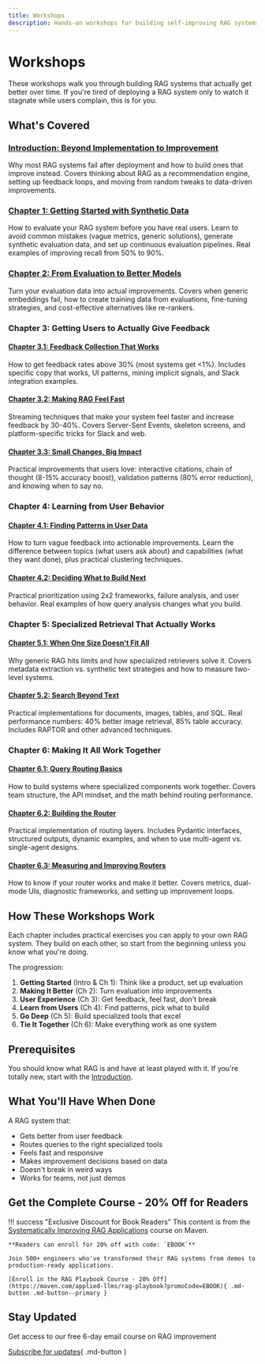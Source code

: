 ```yaml
---
title: Workshops
description: Hands-on workshops for building self-improving RAG systems
---
```


# Workshops

These workshops walk you through building RAG systems that actually get better over time. If you're tired of deploying a RAG system only to watch it stagnate while users complain, this is for you.

## What's Covered

### [Introduction: Beyond Implementation to Improvement](chapter0.md)

Why most RAG systems fail after deployment and how to build ones that improve instead. Covers thinking about RAG as a recommendation engine, setting up feedback loops, and moving from random tweaks to data-driven improvements.

### [Chapter 1: Getting Started with Synthetic Data](chapter1.md)

How to evaluate your RAG system before you have real users. Learn to avoid common mistakes (vague metrics, generic solutions), generate synthetic evaluation data, and set up continuous evaluation pipelines. Real examples of improving recall from 50% to 90%.

### [Chapter 2: From Evaluation to Better Models](chapter2.md)

Turn your evaluation data into actual improvements. Covers when generic embeddings fail, how to create training data from evaluations, fine-tuning strategies, and cost-effective alternatives like re-rankers.

### Chapter 3: Getting Users to Actually Give Feedback

#### [Chapter 3.1: Feedback Collection That Works](chapter3-1.md)

How to get feedback rates above 30% (most systems get <1%). Includes specific copy that works, UI patterns, mining implicit signals, and Slack integration examples.

#### [Chapter 3.2: Making RAG Feel Fast](chapter3-2.md)

Streaming techniques that make your system feel faster and increase feedback by 30-40%. Covers Server-Sent Events, skeleton screens, and platform-specific tricks for Slack and web.

#### [Chapter 3.3: Small Changes, Big Impact](chapter3-3.md)

Practical improvements that users love: interactive citations, chain of thought (8-15% accuracy boost), validation patterns (80% error reduction), and knowing when to say no.

### Chapter 4: Learning from User Behavior

#### [Chapter 4.1: Finding Patterns in User Data](chapter4-1.md)

How to turn vague feedback into actionable improvements. Learn the difference between topics (what users ask about) and capabilities (what they want done), plus practical clustering techniques.

#### [Chapter 4.2: Deciding What to Build Next](chapter4-2.md)

Practical prioritization using 2x2 frameworks, failure analysis, and user behavior. Real examples of how query analysis changes what you build.

### Chapter 5: Specialized Retrieval That Actually Works

#### [Chapter 5.1: When One Size Doesn't Fit All](chapter5-1.md)

Why generic RAG hits limits and how specialized retrievers solve it. Covers metadata extraction vs. synthetic text strategies and how to measure two-level systems.

#### [Chapter 5.2: Search Beyond Text](chapter5-2.md)

Practical implementations for documents, images, tables, and SQL. Real performance numbers: 40% better image retrieval, 85% table accuracy. Includes RAPTOR and other advanced techniques.

### Chapter 6: Making It All Work Together

#### [Chapter 6.1: Query Routing Basics](chapter6-1.md)

How to build systems where specialized components work together. Covers team structure, the API mindset, and the math behind routing performance.

#### [Chapter 6.2: Building the Router](chapter6-2.md)

Practical implementation of routing layers. Includes Pydantic interfaces, structured outputs, dynamic examples, and when to use multi-agent vs. single-agent designs.

#### [Chapter 6.3: Measuring and Improving Routers](chapter6-3.md)

How to know if your router works and make it better. Covers metrics, dual-mode UIs, diagnostic frameworks, and setting up improvement loops.

## How These Workshops Work

Each chapter includes practical exercises you can apply to your own RAG system. They build on each other, so start from the beginning unless you know what you're doing.

The progression:

1. **Getting Started** (Intro & Ch 1): Think like a product, set up evaluation
2. **Making It Better** (Ch 2): Turn evaluation into improvements
3. **User Experience** (Ch 3): Get feedback, feel fast, don't break
4. **Learn from Users** (Ch 4): Find patterns, pick what to build
5. **Go Deep** (Ch 5): Build specialized tools that excel
6. **Tie It Together** (Ch 6): Make everything work as one system

## Prerequisites

You should know what RAG is and have at least played with it. If you're totally new, start with the [Introduction](chapter0.md).

## What You'll Have When Done

A RAG system that:

- Gets better from user feedback
- Routes queries to the right specialized tools
- Feels fast and responsive
- Makes improvement decisions based on data
- Doesn't break in weird ways
- Works for teams, not just demos

## Get the Complete Course - 20% Off for Readers

!!! success "Exclusive Discount for Book Readers"
    This content is from the [Systematically Improving RAG Applications](https://maven.com/applied-llms/rag-playbook?promoCode=EBOOK) course on Maven.
    
    **Readers can enroll for 20% off with code: `EBOOK`**
    
    Join 500+ engineers who've transformed their RAG systems from demos to production-ready applications.
    
    [Enroll in the RAG Playbook Course - 20% Off](https://maven.com/applied-llms/rag-playbook?promoCode=EBOOK){ .md-button .md-button--primary }

## Stay Updated

Get access to our free 6-day email course on RAG improvement

[Subscribe for updates](https://himprovingrag.com){ .md-button }
